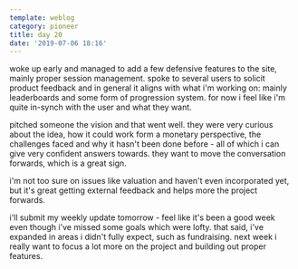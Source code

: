 ```yaml
---
template: weblog
category: pioneer
title: day 20
date: '2019-07-06 18:16'
---
```

woke up early and managed to add a few defensive features to the site, mainly proper session management. spoke to several users to solicit product feedback and in general it aligns with what i'm working on: mainly leaderboards and some form of progression system. for now i feel like i'm quite in-synch with the user and what they want.

pitched someone the vision and that went well. they were very curious about the idea, how it could work form a monetary perspective, the challenges faced and why it hasn't been done before - all of which i can give very confident answers towards. they want to move the conversation forwards, which is a great sign.

i'm not too sure on issues like valuation and haven't even incorporated yet, but it's great getting external feedback and helps more the project forwards.

i'll submit my weekly update tomorrow - feel like it's been a good week even though i've missed some goals which were lofty. that said, i've expanded in areas i didn't fully expect, such as fundraising. next week i really want to focus a lot more on the project and building out proper features.
